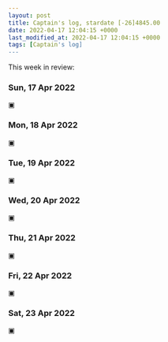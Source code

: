 ```yaml
---
layout: post
title: Captain's log, stardate [-26]4845.00
date: 2022-04-17 12:04:15 +0000
last_modified_at: 2022-04-17 12:04:15 +0000
tags: [Captain's log]
---
```


This week in review:

<!-- more -->

### Sun, 17 Apr 2022

▣

### Mon, 18 Apr 2022

▣

### Tue, 19 Apr 2022

▣

### Wed, 20 Apr 2022

▣

### Thu, 21 Apr 2022

▣

### Fri, 22 Apr 2022

▣

### Sat, 23 Apr 2022

▣
